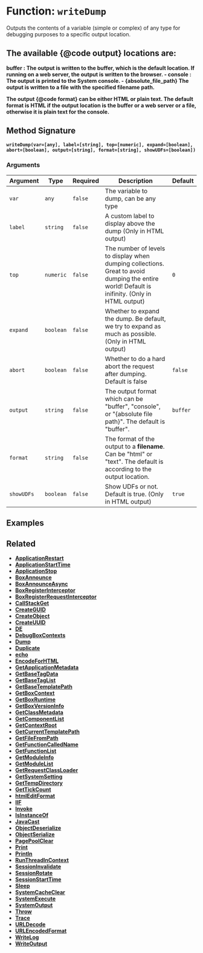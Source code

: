 [comment]: # (Note: This documentation is generated dynamically in the build process.  To modify the contents, change the javadoc on the _invoke method of the BIF class)

# Function: `writeDump`

Outputs the contents of a variable (simple or complex) of any type for debugging purposes to a specific output location.

<p>

 The available 
{@code output}
 locations are:
 - 
<strong>
buffer
<strong>
: The output is written to the buffer, which is the default location. If running on a web server, the output is written to the browser.
 - 
<strong>
console
</strong>
: The output is printed to the System console.
 - 
<strong>
{absolute_file_path}
</strong>
 The output is written to a file with the specified filename path.
 
<p>

 The output 
{@code format}
 can be either HTML or plain text.
 The default format is HTML if the output location is the buffer or a web server or a file, otherwise it is plain text for the console.

## Method Signature

```
writeDump(var=[any], label=[string], top=[numeric], expand=[boolean], abort=[boolean], output=[string], format=[string], showUDFs=[boolean])
```

### Arguments


| Argument | Type | Required | Description | Default |
|----------|------|----------|-------------|---------|
| `var` | `any` | `false` | The variable to dump, can be any type |  |
| `label` | `string` | `false` | A custom label to display above the dump (Only in HTML output) |  |
| `top` | `numeric` | `false` | The number of levels to display when dumping collections. Great to avoid dumping the entire world! Default is inifinity. (Only in HTML output) | `0` |
| `expand` | `boolean` | `false` | Whether to expand the dump. Be default, we try to expand as much as possible. (Only in HTML output) |  |
| `abort` | `boolean` | `false` | Whether to do a hard abort the request after dumping. Default is false | `false` |
| `output` | `string` | `false` | The output format which can be "buffer", "console", or "{absolute file path}". The default is "buffer". | `buffer` |
| `format` | `string` | `false` | The format of the output to a <strong>filename</strong>. Can be "html" or "text". The default is according to the output location. |  |
| `showUDFs` | `boolean` | `false` | Show UDFs or not. Default is true. (Only in HTML output) | `true` |

## Examples



## Related

  * [ApplicationRestart](./ApplicationRestart.md)
  * [ApplicationStartTime](./ApplicationStartTime.md)
  * [ApplicationStop](./ApplicationStop.md)
  * [BoxAnnounce](./BoxAnnounce.md)
  * [BoxAnnounceAsync](./BoxAnnounceAsync.md)
  * [BoxRegisterInterceptor](./BoxRegisterInterceptor.md)
  * [BoxRegisterRequestInterceptor](./BoxRegisterRequestInterceptor.md)
  * [CallStackGet](./CallStackGet.md)
  * [CreateGUID](./CreateGUID.md)
  * [CreateObject](./CreateObject.md)
  * [CreateUUID](./CreateUUID.md)
  * [DE](./DE.md)
  * [DebugBoxContexts](./DebugBoxContexts.md)
  * [Dump](./Dump.md)
  * [Duplicate](./Duplicate.md)
  * [echo](./echo.md)
  * [EncodeForHTML](./EncodeForHTML.md)
  * [GetApplicationMetadata](./GetApplicationMetadata.md)
  * [GetBaseTagData](./GetBaseTagData.md)
  * [GetBaseTagList](./GetBaseTagList.md)
  * [GetBaseTemplatePath](./GetBaseTemplatePath.md)
  * [GetBoxContext](./GetBoxContext.md)
  * [GetBoxRuntime](./GetBoxRuntime.md)
  * [GetBoxVersionInfo](./GetBoxVersionInfo.md)
  * [GetClassMetadata](./GetClassMetadata.md)
  * [GetComponentList](./GetComponentList.md)
  * [GetContextRoot](./GetContextRoot.md)
  * [GetCurrentTemplatePath](./GetCurrentTemplatePath.md)
  * [GetFileFromPath](./GetFileFromPath.md)
  * [GetFunctionCalledName](./GetFunctionCalledName.md)
  * [GetFunctionList](./GetFunctionList.md)
  * [GetModuleInfo](./GetModuleInfo.md)
  * [GetModuleList](./GetModuleList.md)
  * [GetRequestClassLoader](./GetRequestClassLoader.md)
  * [GetSystemSetting](./GetSystemSetting.md)
  * [GetTempDirectory](./GetTempDirectory.md)
  * [GetTickCount](./GetTickCount.md)
  * [htmlEditFormat](./htmlEditFormat.md)
  * [IIF](./IIF.md)
  * [Invoke](./Invoke.md)
  * [IsInstanceOf](./IsInstanceOf.md)
  * [JavaCast](./JavaCast.md)
  * [ObjectDeserialize](./ObjectDeserialize.md)
  * [ObjectSerialize](./ObjectSerialize.md)
  * [PagePoolClear](./PagePoolClear.md)
  * [Print](./Print.md)
  * [Println](./Println.md)
  * [RunThreadInContext](./RunThreadInContext.md)
  * [SessionInvalidate](./SessionInvalidate.md)
  * [SessionRotate](./SessionRotate.md)
  * [SessionStartTime](./SessionStartTime.md)
  * [Sleep](./Sleep.md)
  * [SystemCacheClear](./SystemCacheClear.md)
  * [SystemExecute](./SystemExecute.md)
  * [SystemOutput](./SystemOutput.md)
  * [Throw](./Throw.md)
  * [Trace](./Trace.md)
  * [URLDecode](./URLDecode.md)
  * [URLEncodedFormat](./URLEncodedFormat.md)
  * [WriteLog](./WriteLog.md)
  * [WriteOutput](./WriteOutput.md)
